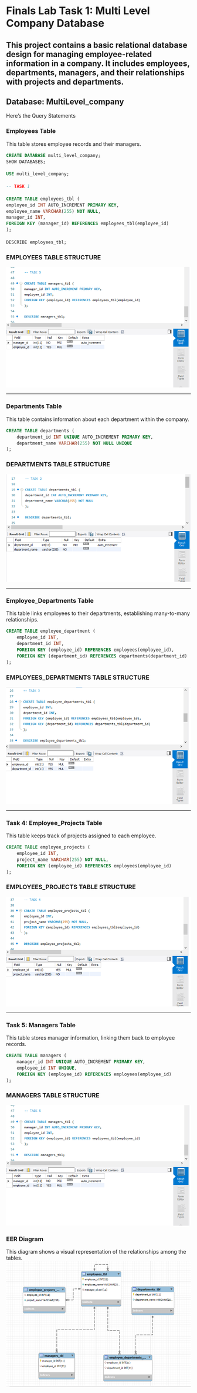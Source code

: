 # Finals Lab Task 1: Multi Level Company Database 
This project contains a basic relational database design for managing employee-related information in a company.
It includes employees, departments, managers, and their relationships with projects and departments.
---

## Database: MultiLevel_company

Here’s the Query Statements


### Employees Table

This table stores employee records and their managers.
```sql
CREATE DATABASE multi_level_company;
SHOW DATABASES;

USE multi_level_company;

-- TASK 1

CREATE TABLE employees_tbl (
employee_id INT AUTO_INCREMENT PRIMARY KEY,
employee_name VARCHAR(255) NOT NULL,
manager_id INT,
FOREIGN KEY (manager_id) REFERENCES employees_tbl(employee_id)
);

DESCRIBE employees_tbl;
```
### EMPLOYEES TABLE STRUCTURE

![sample Output](Images/55.png)

---

### Departments Table

This table contains information about each department within the company.
```sql
CREATE TABLE departments (
    department_id INT UNIQUE AUTO_INCREMENT PRIMARY KEY,
    department_name VARCHAR(255) NOT NULL UNIQUE
);
```
### DEPARTMENTS TABLE STRUCTURE
![sample Output](Images/52.png)

---

### Employee_Departments Table

This table links employees to their departments, establishing many-to-many relationships.
```sql
CREATE TABLE employee_department (
    employee_id INT,
    department_id INT,
    FOREIGN KEY (employee_id) REFERENCES employees(employee_id),
    FOREIGN KEY (department_id) REFERENCES departments(department_id)
);
```
### EMPLOYEES_DEPARTMENTS TABLE STRUCTURE
![sample Output](Images/53.png)

---

### Task 4: Employee_Projects Table
This table keeps track of projects assigned to each employee.
```sql
CREATE TABLE employee_projects (
    employee_id INT,
    project_name VARCHAR(255) NOT NULL,
    FOREIGN KEY (employee_id) REFERENCES employees(employee_id)
);
```
### EMPLOYEES_PROJECTS TABLE STRUCTURE
![sample Output](Images/54.png)

---

### Task 5: Managers Table
This table stores manager information, linking them back to employee records.
```sql
CREATE TABLE managers (
    manager_id INT UNIQUE AUTO_INCREMENT PRIMARY KEY,
    employee_id INT UNIQUE,
    FOREIGN KEY (employee_id) REFERENCES employees(employee_id)
);
```
### MANAGERS TABLE STRUCTURE
![sample Output](Images/55.png)

### EER Diagram
This diagram shows a visual representation of the relationships among the tables.
![sample Output](Images/57.png)

